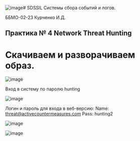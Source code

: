 ![image](https://github.com/user-attachments/assets/9c0e9071-9962-456f-8445-4eca7f8e18ae)# SDSSIL
Системы сбора событий и логов.

ББМО-02-23 Курченко И.Д.

## Практика № 4 Network Threat Hunting

# Скачиваем и разворачиваем образ.

![image](https://github.com/user-attachments/assets/c93d35b2-5028-4605-b2c4-48c1bc10191c)

Вход в систему по паролю hunting

![image](https://github.com/user-attachments/assets/2d362c22-5b8c-46fe-add9-444f28cbc229)

Логин и пароль для входа в веб-версию:
 Name: threat@activecountermeasures.com
 Pass: hunting2


![image](https://github.com/user-attachments/assets/fe58db63-72d6-44de-95c9-4e4c74dc38a3)

![image](https://github.com/user-attachments/assets/954addbe-f311-4d3b-9559-109ec6743f1c)
